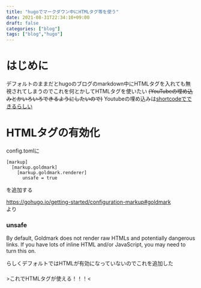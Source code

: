 ```yaml
---
title: "hugoでマークダウン中にHTMLタグ等を使う"
date: 2021-08-31T22:34:10+09:00
draft: false
categories: ["blog"]
tags: ["blog","hugo"]
---
```


# はじめに
デフォルトのままだとhugoのブログのmarkdown中にHTMLタグを入れても無視されてしまうのでこれを何とかしてHTMLタグを使いたい ~~(YouTubeの埋め込みとかいろいろできるようにしたいので)~~ Youtubeの埋め込みは[shortcodeでできるらしい](/my_cheat_sheet/#youtube)

# HTMLタグの有効化
config.tomlに
```
[markup]
  [markup.goldmark]
    [markup.goldmark.renderer]
      unsafe = true
```
を追加する

https://gohugo.io/getting-started/configuration-markup#goldmark  
より  
### unsafe 
By default, Goldmark does not render raw HTMLs and potentially dangerous links. If you have lots of inline HTML and/or JavaScript, you may need to turn this on.

らしくデフォルトではHTMLが有効になっていないのでこれを追加した

<marquee height="50" width="500" behavior="alternate" direction="up" scrollamount="40" truespeed> >これでHTMLタグが使える！！！< </marquee>

